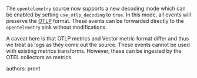 The `opentelemetry` source now supports a new decoding mode which can be enabled by setting `use_otlp_decoding` to `true`. In this mode,
all events will preserve the [OTLP](https://opentelemetry.io/docs/specs/otel/protocol/) format. These events can be forwarded directly to
the `opentelemetry` sink without modifications.

A caveat here is that OTLP metrics and Vector metric format differ and thus we treat as logs as they come out the source. These events
cannot be used with existing metrics transforms. However, these can be ingested by the OTEL collectors as metrics.

authors: pront
